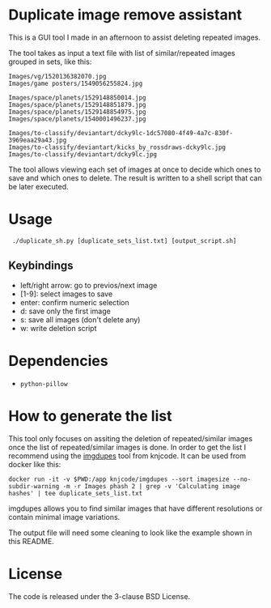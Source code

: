 # Duplicate image remove assistant

This is a GUI tool I made in an afternoon to assist deleting repeated images.

The tool takes as input a text file with list of similar/repeated images grouped in sets, like this:

```
Images/vg/1520136382070.jpg
Images/game posters/1549056255824.jpg

Images/space/planets/1529148850014.jpg
Images/space/planets/1529148851879.jpg
Images/space/planets/1529148854975.jpg
Images/space/planets/1540001496237.jpg

Images/to-classify/deviantart/dcky9lc-1dc57080-4f49-4a7c-830f-3969eaa29a43.jpg
Images/to-classify/deviantart/kicks_by_rossdraws-dcky9lc.jpg
Images/to-classify/deviantart/dcky9lc.jpg
```

The tool allows viewing each set of images at once to decide which ones to save
and which ones to delete.  The result is written to a shell script that can be
later executed.

# Usage

```
 ./duplicate_sh.py [duplicate_sets_list.txt] [output_script.sh]
```

## Keybindings

 - left/right arrow: go to previos/next image
 - [1-9]: select images to save
 - enter: confirm numeric selection
 - d: save only the first image
 - s: save all images (don't delete any)
 - w: write deletion script

# Dependencies

- `python-pillow`

# How to generate the list

This tool only focuses on assiting the deletion of repeated/similar images once
the list of repeated/similar images is done.  In order to get the list I
recommend using the [imgdupes](https://github.com/knjcode/imgdupes) tool from
knjcode.  It can be used from docker like this:

```
docker run -it -v $PWD:/app knjcode/imgdupes --sort imagesize --no-subdir-warning -m -r Images phash 2 | grep -v 'Calculating image hashes' | tee duplicate_sets_list.txt
```

imgdupes allows you to find similar images that have different resolutions or
contain minimal image variations.

The output file will need some cleaning to look like the example shown in this README.

# License

The code is released under the 3-clause BSD License.
